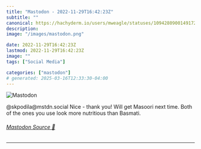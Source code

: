 ```yaml
---
title: "Mastodon - 2022-11-29T16:42:23Z"
subtitle: ""
canonical: https://hachyderm.io/users/mweagle/statuses/109428090014917270
description:
image: "/images/mastodon.png"

date: 2022-11-29T16:42:23Z
lastmod: 2022-11-29T16:42:23Z
image: ""
tags: ["Social Media"]

categories: ["mastodon"]
# generated: 2025-03-16T12:33:30-04:00
---
```

![Mastodon](/images/mastodon.png)

<p>@skpodila@mstdn.social Nice - thank you!  Will get Masoori next time. Both of the ones you use look more nutritious than Basmati.</p>


###### [Mastodon Source 🐘](https://hachyderm.io/@mweagle/109428090014917270)

___
